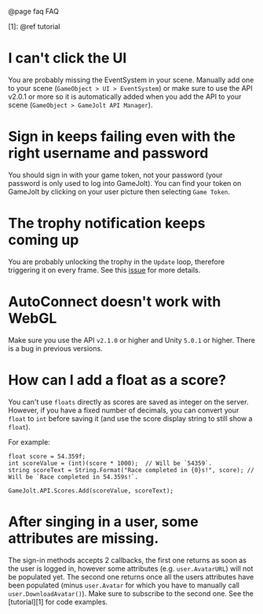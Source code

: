 @page faq FAQ

[1]: @ref tutorial

# I can't click the UI
You are probably missing the EventSystem in your scene. Manually add one to your scene (`GameObject > UI > EventSystem`) or make sure to use the API v2.0.1 or more so it is automatically added when you add the API to your scene (`GameObject > GameJolt API Manager`).

# Sign in keeps failing even with the right username and password
You should sign in with your game token, not your password (your password is only used to log into GameJolt). You can find your token on GameJolt by clicking on your user picture then selecting `Game Token`.

# The trophy notification keeps coming up
You are probably unlocking the trophy in the `Update` loop, therefore triggering it on every frame. See this [issue](https://github.com/loicteixeira/gj-unity-api/issues/68) for more details.

# AutoConnect doesn't work with WebGL
Make sure you use the API `v2.1.0` or higher and Unity `5.0.1` or higher. There is a bug in previous versions.

# How can I add a float as a score?
You can't use `floats` directly as scores are saved as integer on the server. However, if you have a fixed number of decimals, you can convert your `float` to `int` before saving it (and use the score display string to still show a `float`).

For example:
```
float score = 54.359f;
int scoreValue = (int)(score * 1000);  // Will be `54359`.
string scoreText = String.Format("Race completed in {0}s!", score); // Will be `Race completed in 54.359s!`.

GameJolt.API.Scores.Add(scoreValue, scoreText);
```

# After singing in a user, some attributes are missing.
The sign-in methods accepts 2 callbacks, the first one returns as soon as the user is logged in, however some attributes (e.g. `user.AvatarURL`) will not be populated yet. The second one returns once all the users attributes have been populated (minus `user.Avatar` for which you have to manually call `user.DownloadAvatar()`). Make sure to subscribe to the second one. See the [tutorial][1] for code examples.
